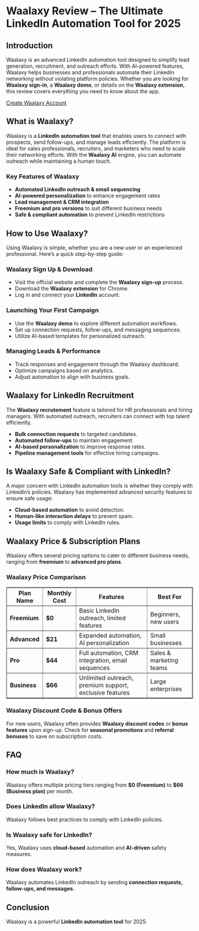 <h1>Waalaxy Review – The Ultimate LinkedIn Automation Tool for 2025</h1>
<h2>Introduction</h2>
<p>Waalaxy is an advanced LinkedIn automation tool designed to simplify lead generation, recruitment, and outreach efforts. With AI-powered features, Waalaxy helps businesses and professionals automate their LinkedIn networking without violating platform policies. Whether you are looking for <strong>Waalaxy sign-in</strong>, a <strong>Waalaxy demo</strong>, or details on the <strong>Waalaxy extension</strong>, this review covers everything you need to know about the app.</p>
<a href="https://waal.ink/20kA0d" target="_blank" rel="noopener noreferrer">Create Waalaxy Account</a>
<h2>What is Waalaxy?</h2>
<p>Waalaxy is a <strong>LinkedIn automation tool</strong> that enables users to connect with prospects, send follow-ups, and manage leads efficiently. The platform is ideal for sales professionals, recruiters, and marketers who need to scale their networking efforts. With the <strong>Waalaxy AI</strong> engine, you can automate outreach while maintaining a human touch.</p>

<h3>Key Features of Waalaxy</h3>
<ul>
    <li><strong>Automated LinkedIn outreach & email sequencing</strong></li>
    <li><strong>AI-powered personalization</strong> to enhance engagement rates</li>
    <li><strong>Lead management & CRM integration</strong></li>
    <li><strong>Freemium and pro versions</strong> to suit different business needs</li>
    <li><strong>Safe & compliant automation</strong> to prevent LinkedIn restrictions</li>
</ul>

<h2>How to Use Waalaxy?</h2>
<p>Using Waalaxy is simple, whether you are a new user or an experienced professional. Here’s a quick step-by-step guide:</p>

<h3>Waalaxy Sign Up & Download</h3>
<ul>
    <li>Visit the official website and complete the <strong>Waalaxy sign-up</strong> process.</li>
    <li>Download the <strong>Waalaxy extension</strong> for Chrome.</li>
    <li>Log in and connect your <strong>LinkedIn</strong> account.</li>
</ul>

<h3>Launching Your First Campaign</h3>
<ul>
    <li>Use the <strong>Waalaxy demo</strong> to explore different automation workflows.</li>
    <li>Set up connection requests, follow-ups, and messaging sequences.</li>
    <li>Utilize AI-based templates for personalized outreach.</li>
</ul>

<h3>Managing Leads & Performance</h3>
<ul>
    <li>Track responses and engagement through the Waalaxy dashboard.</li>
    <li>Optimize campaigns based on analytics.</li>
    <li>Adjust automation to align with business goals.</li>
</ul>

<h2>Waalaxy for LinkedIn Recruitment</h2>
<p>The <strong>Waalaxy recrutement</strong> feature is tailored for HR professionals and hiring managers. With automated outreach, recruiters can connect with top talent efficiently.</p>
<ul>
    <li><strong>Bulk connection requests</strong> to targeted candidates.</li>
    <li><strong>Automated follow-ups</strong> to maintain engagement.</li>
    <li><strong>AI-based personalization</strong> to improve response rates.</li>
    <li><strong>Pipeline management tools</strong> for effective hiring campaigns.</li>
</ul>

<h2>Is Waalaxy Safe & Compliant with LinkedIn?</h2>
<p>A major concern with LinkedIn automation tools is whether they comply with LinkedIn’s policies. Waalaxy has implemented advanced security features to ensure safe usage:</p>
<ul>
    <li><strong>Cloud-based automation</strong> to avoid detection.</li>
    <li><strong>Human-like interaction delays</strong> to prevent spam.</li>
    <li><strong>Usage limits</strong> to comply with LinkedIn rules.</li>
</ul>

<h2>Waalaxy Price & Subscription Plans</h2>
<p>Waalaxy offers several pricing options to cater to different business needs, ranging from <strong>freemium</strong> to <strong>advanced pro plans</strong>.</p>

<h3>Waalaxy Price Comparison</h3>
<table border="1">
    <tr>
        <th>Plan Name</th>
        <th>Monthly Cost</th>
        <th>Features</th>
        <th>Best For</th>
    </tr>
    <tr>
        <td><strong>Freemium</strong></td>
        <td><strong>$0</strong></td>
        <td>Basic LinkedIn outreach, limited features</td>
        <td>Beginners, new users</td>
    </tr>
    <tr>
        <td><strong>Advanced</strong></td>
        <td><strong>$21</strong></td>
        <td>Expanded automation, AI personalization</td>
        <td>Small businesses</td>
    </tr>
    <tr>
        <td><strong>Pro</strong></td>
        <td><strong>$44</strong></td>
        <td>Full automation, CRM integration, email sequences</td>
        <td>Sales & marketing teams</td>
    </tr>
    <tr>
        <td><strong>Business</strong></td>
        <td><strong>$66</strong></td>
        <td>Unlimited outreach, premium support, exclusive features</td>
        <td>Large enterprises</td>
    </tr>
</table>

<h3>Waalaxy Discount Code & Bonus Offers</h3>
<p>For new users, Waalaxy often provides <strong>Waalaxy discount codes</strong> or <strong>bonus features</strong> upon sign-up. Check for <strong>seasonal promotions</strong> and <strong>referral bonuses</strong> to save on subscription costs.</p>

<h2>FAQ</h2>
<h3>How much is Waalaxy?</h3>
<p>Waalaxy offers multiple pricing tiers ranging from <strong>$0 (Freemium)</strong> to <strong>$66 (Business plan)</strong> per month.</p>
<h3>Does LinkedIn allow Waalaxy?</h3>
<p>Waalaxy follows best practices to comply with LinkedIn policies.</p>
<h3>Is Waalaxy safe for LinkedIn?</h3>
<p>Yes, Waalaxy uses <strong>cloud-based</strong> automation and <strong>AI-driven</strong> safety measures.</p>
<h3>How does Waalaxy work?</h3>
<p>Waalaxy automates LinkedIn outreach by sending <strong>connection requests, follow-ups, and messages</strong>.</p>

<h2>Conclusion</h2>
<p>Waalaxy is a powerful <strong>LinkedIn automation tool</strong> for 2025.</p>
